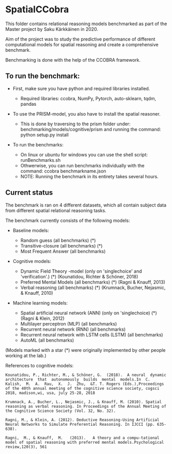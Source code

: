 # SpatialCCobra

This folder contains relational reasoning models benchmarked as part of the Master project by Saku Kärkkäinen in 2020.

Aim of the project was to study the predictive performance of different computational models for spatial reasoning and create a comprehensive benchmark.

Benchmarking is done with the help of the CCOBRA framework.

## To run the benchmark:

* First, make sure you have python and required libraries installed.
    * Required libraries: ccobra, NumPy, Pytorch, auto-sklearn, tqdm, pandas


* To use the PRISM-model, you also have to install the spatial reasoner.
    * This is done by traversing to the prism folder under: benchmarking/models/cognitive/prism and running the command: python setup.py install
	   

* To run the benchmarks:
    * On linux or ubuntu for windows you can use the shell script: runBenchmarks.sh
    * Othwerwise, you can run benchmarks individually with the command: ccobra benchmarkname.json
    * NOTE: Running the benchmark in its entirety takes several hours.




## Current status
The benchmark is ran on 4 different datasets, which all contain subject data from different spatial relational reasoning tasks.

The benchmark currently consists of the following models:

* Baseline models:
    * Random guess (all benchmarks) (*)
    * Transitive-closure (all benchmarks) (*)
    * Most Frequent Answer (all benchmarks)

* Cognitive models:
    * Dynamic Field Theory -model (only on 'singlechoice' and 'verification'.) (*)  (Kounatidou,  Richter & Schöner, 2018)
    * Preferred Mental Models (all benchmarks) (*) (Ragni & Knauff, 2013)
    * Verbal reasoning (all benchmarks) (*) (Krumnack, Bucher, Nejasmic, & Knauff, 2010)


* Machine learning models:
    * Spatial artificial neural network (ANN) (only on 'singlechoice) (*) (Ragni & Klein, 2012)
    * Multilayer perceptron (MLP) (all benchmarks)
    * Recurrent neural network (RNN) (all benchmarks)
    * Recurrent neural network with LSTM cells (LSTM) (all benchmarks)
    * AutoML (all benchmarks)

(Models marked with a star (*) were originally implemented by other people working at the lab.)

References to cognitive models:

    Kounatidou, P., Richter, M., & Schöner, G.  (2018).  A neural  dynamic  architecture  that  autonomously  builds  mental  models.In  C.  Kalish,  M.  A.  Rau,  X.  J.  Zhu,  &T. T. Rogers (Eds.),Proceedings of the 40th annual meeting of the cognitive science society, cogsci 2018, madison,wi, usa, july 25-28, 2018

    Krumnack, A., Bucher, L., Nejasmic, J., & Knauff, M. (2010). Spatial reasoning as verbal reasoning. In Proceedings of the Annual Meeting of the Cognitive Science Society (Vol. 32, No. 32).

    Ragni, M., & Klein, A. (2012). Deductive Reasoning-Using Artificial Neural Networks to Simulate Preferential Reasoning. In IJCCI (pp. 635-638).

    Ragni,  M., & Knauff,  M.   (2013).   A theory and a compu-tational model of spatial reasoning with preferred mental models.Psychological review,120(3), 561



